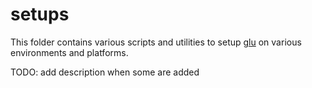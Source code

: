 setups
======

This folder contains various scripts and utilities to setup [glu](http://pongasoft.github.io/glu/docs/latest/html/index.html) on various environments and platforms.

TODO: add description when some are added